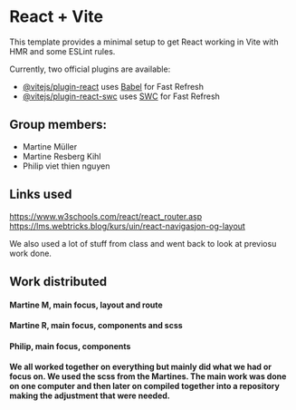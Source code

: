 # React + Vite

This template provides a minimal setup to get React working in Vite with HMR and some ESLint rules.

Currently, two official plugins are available:

- [@vitejs/plugin-react](https://github.com/vitejs/vite-plugin-react/blob/main/packages/plugin-react/README.md) uses [Babel](https://babeljs.io/) for Fast Refresh
- [@vitejs/plugin-react-swc](https://github.com/vitejs/vite-plugin-react-swc) uses [SWC](https://swc.rs/) for Fast Refresh

## Group members:
 - Martine Müller
 - Martine Resberg Kihl
 - Philip viet thien nguyen

## Links used 

https://www.w3schools.com/react/react_router.asp
https://lms.webtricks.blog/kurs/uin/react-navigasjon-og-layout

We also used a lot of stuff from class and went back to look at previosu work done. 

## Work distributed

#### Martine M, main focus, layout and route
#### Martine R, main focus, components and scss
#### Philip, main focus, components

#### We all worked together on everything but mainly did what we had or focus on. We used the scss from the Martines. The main work was done on one computer and then later on compiled together into a repository making the adjustment that were needed. 

